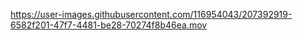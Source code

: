 

https://user-images.githubusercontent.com/116954043/207392919-6582f201-47f7-4481-be28-70274f8b46ea.mov

